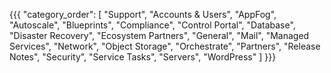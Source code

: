 {{{
  "category_order": [
    "Support",
    "Accounts & Users",
    "AppFog",
    "Autoscale",
    "Blueprints",
    "Compliance",
    "Control Portal",
    "Database",
    "Disaster Recovery",
    "Ecosystem Partners",
    "General",
    "Mail",
    "Managed Services",
    "Network",
    "Object Storage",
    "Orchestrate",
    "Partners",
    "Release Notes",
    "Security",
    "Service Tasks",
    "Servers",
    "WordPress"
  ]
}}}
